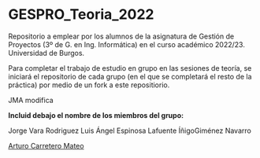 # GESPRO_Teoria_2022
Repositorio a emplear por los alumnos de la asignatura de Gestión de Proyectos (3º de G. en Ing. Informática) en el curso académico 2022/23. Universidad de Burgos.

Para completar el trabajo de estudio en grupo en las sesiones de teoría, se iniciará el repositorio de cada grupo (en el que se completará el resto de la práctica) por medio de un fork a este repositiorio.


JMA modifica

**Incluid debajo el nombre de los miembros del grupo:**
<link href ="https://github.com/Varix2">Jorge Vara Rodriguez </link>
<link href ="https://github.com/fravian99">Luis Ángel Espinosa Lafuente </link>
<link href ="https://github.com/InigoGimenezNavarro">ÍñigoGiménez Navarro </link>

<a href="https://github.com/arturoCM99">Arturo Carretero Mateo</a>